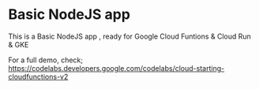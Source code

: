 # Basic NodeJS app

This is a Basic NodeJS app , ready for Google Cloud Funtions & Cloud Run & GKE

For a full demo, check;
https://codelabs.developers.google.com/codelabs/cloud-starting-cloudfunctions-v2


